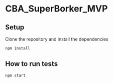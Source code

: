 # CBA_SuperBorker_MVP

## Setup
Clone the repository and install the dependencies
```bash
npm install
```

## How to run tests
```bash
npm start
```
